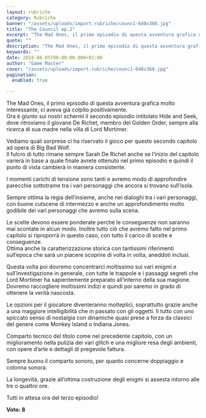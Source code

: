 ```yaml
---
layout: rubriche
category: Rubriche
banner: "/assets/uploads/import.rubriche/counc1-640x360.jpg"
title: "The Council ep.2"
excerpt: "The Mad Ones, il primo episodio di questa avventura grafica molto interessante, ci aveva già colpito positivamente. Ora è giunto sui nostri schermi il secondo episodio intitolato Hide and Seek, dove ritroviamo il giovane De Richet, membro del Golden Order, sempre alla ricerca di sua madre nella villa di Lord Mortimer. Vediamo quali sorprese ci [&hellip"
quote: ""
description: "The Mad Ones, il primo episodio di questa avventura grafica molto interessante, ci aveva già colpito positivamente. Ora è giunto sui nostri schermi il secondo episodio intitolato Hide and Seek, dove ritroviamo il giovane De Richet, membro del Golden Order, sempre alla ricerca di sua madre nella villa di Lord Mortimer. Vediamo quali sorprese ci [&hellip"
keywords: ""
date: 2018-06-05T00:00:00.000+01:00
author: "Game Master"
cover: "/assets/uploads/import.rubriche/counc1-640x360.jpg"
pagination:
  enabled: true

---
```


The Mad Ones, il primo episodio di questa avventura grafica molto interessante, ci aveva già colpito positivamente.  
Ora è giunto sui nostri schermi il secondo episodio intitolato Hide and Seek, dove ritroviamo il giovane De Richet, membro del Golden Order, sempre alla ricerca di sua madre nella villa di Lord Mortimer.

Vediamo quali sorprese ci ha riservato il gioco per questo secondo capitolo ad opera di Big Bad Wolf.  
Il fulcro di tutto rimane sempre Sarah De Richet anche se l’inizio del capitolo varierà in base a quale finale avrete ottenuto nel primo episodio e quindi il punto di vista cambierà in maniera consistente.

I momenti carichi di tensione sono tanti e avremo modo di approfondire parecchie sottotrame tra i vari personaggi che ancora si trovano sull’isola.

Sempre ottima la regia dell’insieme, anche nei dialoghi tra i vari personaggi, con buone cutscene di intermezzo e anche un approfondimento molto godibile dei vari personaggi che avremo sulla scena.

Le scelte devono essere ponderate perché le conseguenze non saranno mai scontate in alcun modo. Inoltre tutto ciò che avremo fatto nel primo capitolo si riproporrà in questo caso, con tutto il carico di scelte e conseguenze.  
Ottima anche la caratterizzazione storica con tantissimi riferimenti sull’epoca che sarà un piacere scoprire di volta in volta, aneddoti inclusi.

Questa volta poi dovremo concentrarci moltissimo sui vari enigmi e sull’investigazione in generale, con tutte le trappole e i passaggi segreti che Lord Mortimer ha sapientemente preparato all’interno della sua magione.  
Dovremo raccogliere moltissimi indizi e quindi poi saremo in grado di ottenere la verità nascosta.

Le opzioni per il giocatore diventeranno molteplici, soprattutto grazie anche a una maggiore intelligibilità che in passato con gli oggetti. Il tutto con uno spiccato senso di nostalgia con dinamiche quasi prese a forza da classici del genere come Monkey Island o Indiana Jones.

Comparto tecnico del titolo come nel precedente capitolo, con un miglioramento nella pulizia dei vari glitch e una migliore resa degli ambienti, con opere d’arte e dettagli di pregevole fattura.

Sempre buono il comparto sonoro, per quanto concerne doppiaggio e colonna sonora.

La longevità, grazie all’ottima costruzione degli enigmi si assesta intorno alle tre o quattro ore.

Tutti in attesa ora del terzo episodio!

**Voto: 8**